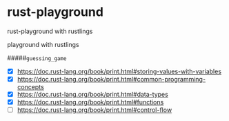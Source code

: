 # rust-playground
rust-playground with rustlings

playground with rustlings

#####`guessing_game`
* [x] https://doc.rust-lang.org/book/print.html#storing-values-with-variables
* [x] https://doc.rust-lang.org/book/print.html#common-programming-concepts
* [x] https://doc.rust-lang.org/book/print.html#data-types
* [x] https://doc.rust-lang.org/book/print.html#functions
* [ ] https://doc.rust-lang.org/book/print.html#control-flow